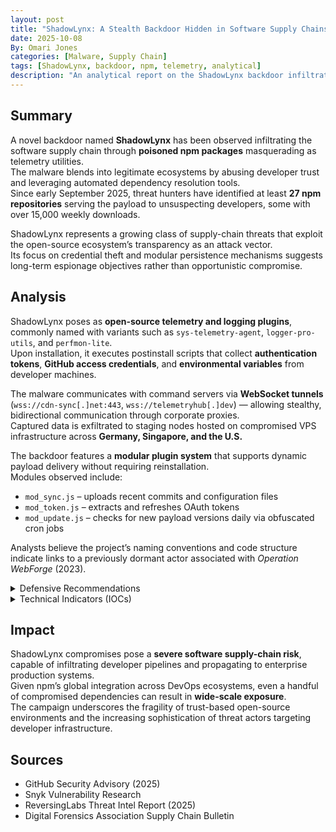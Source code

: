```yaml
---
layout: post
title: "ShadowLynx: A Stealth Backdoor Hidden in Software Supply Chains"
date: 2025-10-08
By: Omari Jones
categories: [Malware, Supply Chain]
tags: [ShadowLynx, backdoor, npm, telemetry, analytical]
description: "An analytical report on the ShadowLynx backdoor infiltrating global supply chains through compromised npm packages and obfuscated telemetry modules."
---
```


## Summary
A novel backdoor named **ShadowLynx** has been observed infiltrating the software supply chain through **poisoned npm packages** masquerading as telemetry utilities.  
The malware blends into legitimate ecosystems by abusing developer trust and leveraging automated dependency resolution tools.  
Since early September 2025, threat hunters have identified at least **27 npm repositories** serving the payload to unsuspecting developers, some with over 15,000 weekly downloads.

ShadowLynx represents a growing class of supply-chain threats that exploit the open-source ecosystem’s transparency as an attack vector.  
Its focus on credential theft and modular persistence mechanisms suggests long-term espionage objectives rather than opportunistic compromise.

## Analysis
ShadowLynx poses as **open-source telemetry and logging plugins**, commonly named with variants such as `sys-telemetry-agent`, `logger-pro-utils`, and `perfmon-lite`.  
Upon installation, it executes postinstall scripts that collect **authentication tokens**, **GitHub access credentials**, and **environmental variables** from developer machines.  

The malware communicates with command servers via **WebSocket tunnels** (`wss://cdn-sync[.]net:443`, `wss://telemetryhub[.]dev`) — allowing stealthy, bidirectional communication through corporate proxies.  
Captured data is exfiltrated to staging nodes hosted on compromised VPS infrastructure across **Germany, Singapore, and the U.S.**  

The backdoor features a **modular plugin system** that supports dynamic payload delivery without requiring reinstallation.  
Modules observed include:  
- `mod_sync.js` – uploads recent commits and configuration files  
- `mod_token.js` – extracts and refreshes OAuth tokens  
- `mod_update.js` – checks for new payload versions daily via obfuscated cron jobs  

Analysts believe the project’s naming conventions and code structure indicate links to a previously dormant actor associated with *Operation WebForge* (2023).

<details><summary>Defensive Recommendations</summary>

- Conduct **manual audits** of npm and PyPI dependencies, especially telemetry-related modules  
- Enforce **signed package verification** using npm’s `--verify-signatures` feature  
- Block **WebSocket egress connections** to unapproved domains  
- Review build pipelines for unauthorized post-install scripts  
- Deploy network alerts for C2 patterns matching `cdn-sync[.]net` and `telemetryhub[.]dev`  

</details>

<details><summary>Technical Indicators (IOCs)</summary>

**File Hashes (SHA256):**
- `3fbd56e210e6d142ab6fa69c1f9a1eab2b7b91e63cfa173e70e66e8827aaf72c`  
- `19d74caa6b2b923a47f2389ed83d1f76e2186a2b1425c72a4d6d60e0f9b89210`  

**Domains:**
- `cdn-sync[.]net`  
- `telemetryhub[.]dev`  
- `update-metrics[.]cloud`  

**Registry Keys (Windows):**
- `HKCU\Software\TelemetryUpdater`  
- `HKLM\Software\Microsoft\UpdateSync`

**Network Behavior:**
- WebSocket beaconing every 180 seconds  
- POST requests disguised as `performance.log` uploads  

</details>

## Impact
ShadowLynx compromises pose a **severe software supply-chain risk**, capable of infiltrating developer pipelines and propagating to enterprise production systems.  
Given npm’s global integration across DevOps ecosystems, even a handful of compromised dependencies can result in **wide-scale exposure**.  
The campaign underscores the fragility of trust-based open-source environments and the increasing sophistication of threat actors targeting developer infrastructure.  

## Sources
- GitHub Security Advisory (2025)  
- Snyk Vulnerability Research  
- ReversingLabs Threat Intel Report (2025)  
- Digital Forensics Association Supply Chain Bulletin
